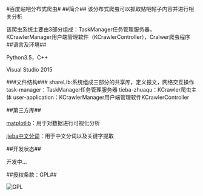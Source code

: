 #百度贴吧分布式爬虫#
##简介##
该分布式爬虫可以抓取贴吧帖子内容并进行相关分析

该爬虫系统主要由3部分组成：TaskManager任务管理服务器，KCrawlerManager用户端管理软件（KCrawlerController），Cralwer爬虫程序
##语言及环境##

Python3.5，C++

Visual Studio 2015

###文件结构###
    shareLib:系统组成三部分的共享库，定义报文，网络交互操作
    task-manager：TaskManager任务管理服务器
    tieba-zhuaqu：KCrawler爬虫主体
    user-application：KCrawlerManager用户端管理软件KCrawlerController

##第三方库##



[matplotlib](http://matplotlib.org/)：用于对数据进行可视化分析

[jieba中文分词](https://github.com/fxsjy/jieba)：用于中文分词以及关键字提取


##开发状态##

开发中...

##授权条款：GPL##


![GPL](https://www.gnu.org/graphics/gplv3-127x51.png)